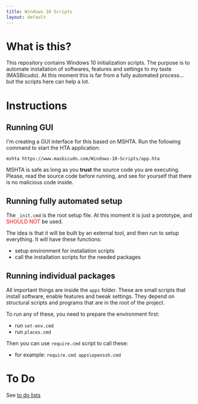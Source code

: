 ```yaml
---
title: Windows 10 Scripts
layout: default
---
```


What is this?
=============

This repository contains Windows 10 initialization scripts.
The purpose is to automate installation of softwares, features and settings to my taste (MASBicudo).
At this moment this is far from a fully automated process... but the scripts here can help a lot.

Instructions
============

## Running GUI

I'm creating a GUI interface for this based on MSHTA.
Run the following command to start the HTA application:

    mshta https://www.masbicudo.com/Windows-10-Scripts/app.hta

MSHTA is safe as long as you **trust** the source code you are executing.
Please, read the source code before running, and see for yourself that there is no malicious code inside.

## Running fully automated setup

The `_init.cmd` is the root setup file.
At this moment it is just a prototype, and <font color="red">SHOULD NOT</font> be used.

The idea is that it will be built by an external tool,
and then run to setup everything. It will have these functions:
- setup environment for installation scripts
- call the installation scripts for the needed packages

## Running individual packages

All important things are inside the `apps` folder. These are small scripts that install software, enable features and tweak settings.
They depend on structural scripts and programs that are in the root of the project.

To run any of these, you need to prepare the environment first:
- run `set-env.cmd`
- run `places.cmd`

Then you can use `require.cmd` script to call these:
- for example: `require.cmd apps\openssh.cmd`

To Do
=====

See [to do lists](todo.md)
